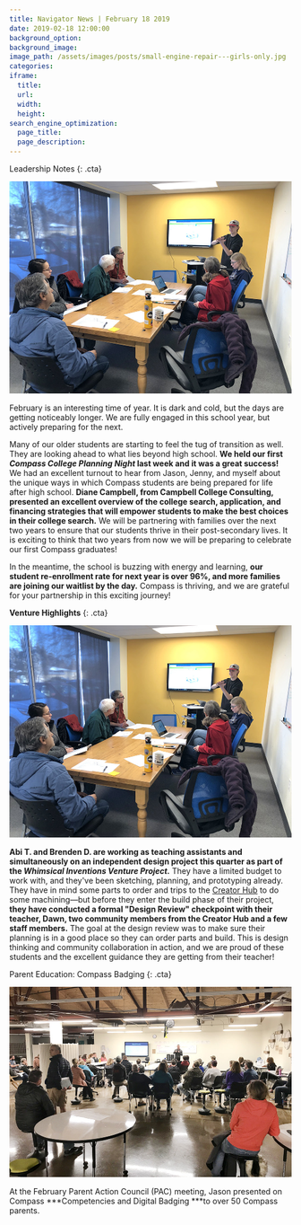 ```yaml
---
title: Navigator News | February 18 2019
date: 2019-02-18 12:00:00
background_option:
background_image:
image_path: /assets/images/posts/small-engine-repair---girls-only.jpg
categories:
iframe:
  title:
  url:
  width:
  height:
search_engine_optimization:
  page_title:
  page_description:
---
```


Leadership Notes
{: .cta}

![](/assets/images/unnamed-7.jpg)

February is an interesting time of year. It is dark and cold, but the days are getting noticeably longer. We are fully engaged in this school year, but actively preparing for the next.

Many of our older students are starting to feel the tug of transition as well. They are looking ahead to what lies beyond high school. **We held our first *Compass College Planning Night* last week and it was a great success!** We had an excellent turnout to hear from Jason, Jenny, and myself about the unique ways in which Compass students are being prepared for life after high school. **Diane Campbell, from Campbell College Consulting, presented an excellent overview of the college search, application, and financing strategies that will empower students to make the best choices in their college search.** We will be partnering with families over the next two years to ensure that our students thrive in their post-secondary lives. It is exciting to think that two years from now we will be preparing to celebrate our first Compass graduates! &nbsp;

In the meantime, the school is buzzing with energy and learning, **our student re-enrollment rate for next year is over 96%, and more families are joining our waitlist by the day.** Compass is thriving, and we are grateful for your partnership in this exciting journey!

**Venture Highlights**
{: .cta}

![](/assets/images/unnamed-7.jpg)

**Abi T. and Brenden D. are working as teaching assistants and simultaneously on an independent design project this quarter as part of the *Whimsical Inventions Venture Project.*** They have a limited budget to work with, and they've been sketching, planning, and prototyping already. They have in mind some parts to order and trips to the [Creator Hub](https://compassfortcollins.us14.list-manage.com/track/click?u=f92353bb4e553c0be87c16d55&amp;id=fb74183548&amp;e=46f52667a0) to do some machining—but before they enter the build phase of their project, **they have conducted a formal "Design Review" checkpoint with their teacher, Dawn, two community members from the Creator Hub and a few staff members.** The goal at the design review was to make sure their planning is in a good place so they can order parts and build. This is design thinking and community collaboration in action, and we are proud of these students and the excellent guidance they are getting from their teacher!

Parent Education: Compass Badging
{: .cta}

![](/assets/images/unnamed-1.jpg)

At the February Parent Action Council (PAC) meeting, Jason presented on Compass ***Competencies and Digital Badging ***to over 50 Compass parents.